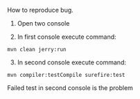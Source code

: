 
How to reproduce bug.

1) Open two console

2) In first console execute command:

```
mvn clean jerry:run
```

3) In second console execute command:

```
mvn compiler:testCompile surefire:test
```

Failed test in second console is the problem